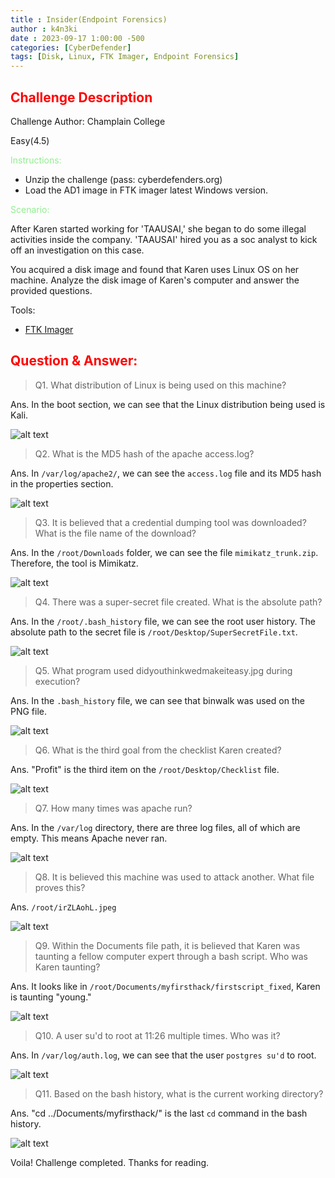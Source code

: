 ```yaml
---
title : Insider(Endpoint Forensics)
author : k4n3ki
date : 2023-09-17 1:00:00 -500
categories: [CyberDefender]
tags: [Disk, Linux, FTK Imager, Endpoint Forensics]
---
```


## <span style="color:red">Challenge Description</span>

Challenge Author: Champlain College

Easy(4.5)

<span style="color:lightgreen">Instructions:</span>
- Unzip the challenge (pass: cyberdefenders.org)
- Load the AD1 image in FTK imager latest Windows version.

<span style="color:lightgreen">Scenario:</span>

After Karen started working for 'TAAUSAI,' she began to do some illegal activities inside the company. 'TAAUSAI' hired you as a soc analyst to kick off an investigation on this case.

You acquired a disk image and found that Karen uses Linux OS on her machine. Analyze the disk image of Karen's computer and answer the provided questions.

Tools:
- [FTK Imager](https://accessdata.com/product-download/ftk-imager-version-4-5)

## <span style="color:red">Question & Answer:</span>


> Q1. What distribution of Linux is being used on this machine?

Ans. In the boot section, we can see that the Linux distribution being used is Kali.

<img alt="alt text" src="/assets/img/insider/1.jpg">

> Q2. What is the MD5 hash of the apache access.log?

Ans. In `/var/log/apache2/`, we can see the `access.log` file and its MD5 hash in the properties section.

<img alt="alt text" src="/assets/img/insider/2.jpg">

> Q3. It is believed that a credential dumping tool was downloaded? What is the file name of the download?

Ans. In the `/root/Downloads` folder, we can see the file `mimikatz_trunk.zip`. Therefore, the tool is Mimikatz.

<img alt="alt text" src="/assets/img/insider/3.jpg">

> Q4. There was a super-secret file created. What is the absolute path?

Ans. In the `/root/.bash_history` file, we can see the root user history. The absolute path to the secret file is `/root/Desktop/SuperSecretFile.txt`.

<img alt="alt text" src="/assets/img/insider/4.jpg">

> Q5. What program used didyouthinkwedmakeiteasy.jpg during execution?

Ans. In the `.bash_history` file, we can see that binwalk was used on the PNG file.

<img alt="alt text" src="/assets/img/insider/5.jpg">

> Q6. What is the third goal from the checklist Karen created?

Ans. "Profit" is the third item on the `/root/Desktop/Checklist` file.

<img alt="alt text" src="/assets/img/insider/6.jpg">

> Q7. How many times was apache run?

Ans. In the `/var/log` directory, there are three log files, all of which are empty. This means Apache never ran.

<img alt="alt text" src="/assets/img/insider/2.jpg">

> Q8. It is believed this machine was used to attack another. What file proves this?

Ans. `/root/irZLAohL.jpeg`

<img alt="alt text" src="/assets/img/insider/8.jpg">

> Q9. Within the Documents file path, it is believed that Karen was taunting a fellow computer expert through a bash script. Who was Karen taunting?

Ans. It looks like in `/root/Documents/myfirsthack/firstscript_fixed`, Karen is taunting "young."

<img alt="alt text" src="/assets/img/insider/9.jpg">

> Q10. A user su'd to root at 11:26 multiple times. Who was it?

Ans. In `/var/log/auth.log`, we can see that the user `postgres su'd` to root.

<img alt="alt text" src="/assets/img/insider/10.jpg">

> Q11. Based on the bash history, what is the current working directory?

Ans. "cd ../Documents/myfirsthack/" is the last `cd` command in the bash history.

<img alt="alt text" src="/assets/img/insider/11.jpg">

Voila! Challenge completed. Thanks for reading.
